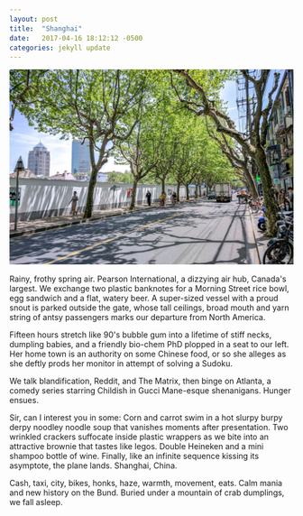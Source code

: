 ```yaml
---
layout: post
title:  "Shanghai"
date:   2017-04-16 18:12:12 -0500
categories: jekyll update
---
```

![Shanghai](/assets/shanghai.jpg)

Rainy, frothy spring air. Pearson International, a dizzying air hub, Canada's largest. We exchange two plastic banknotes for a Morning Street rice bowl, egg sandwich and a flat, watery beer. A super-sized vessel with a proud snout is parked outside the gate, whose tall ceilings, broad mouth and yarn string of antsy passengers marks our departure from North America.

Fifteen hours stretch like 90's bubble gum into a lifetime of stiff necks, dumpling babies, and a friendly bio-chem PhD plopped in a seat to our left. Her home town is an authority on some Chinese food, or so she alleges as she deftly prods her monitor in attempt of solving a Sudoku.

We talk blandification, Reddit, and The Matrix, then binge on Atlanta, a comedy series starring Childish in Gucci Mane-esque shenanigans. Hunger ensues.

Sir, can I interest you in some: Corn and carrot swim in a hot slurpy burpy derpy noodley noodle soup that vanishes moments after presentation. Two wrinkled crackers suffocate inside plastic wrappers as we bite into an attractive brownie that tastes like legos. Double Heineken and a mini shampoo bottle of wine. Finally, like an infinite sequence kissing its asymptote, the plane lands. Shanghai, China.

Cash, taxi, city, bikes, honks, haze, warmth, movement, eats. Calm mania and new history on the Bund. Buried under a mountain of crab dumplings, we fall asleep.
